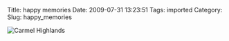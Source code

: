 Title: happy memories
Date: 2009-07-31 13:23:51
Tags: imported
Category: 
Slug: happy_memories

<img src='http://farm3.static.flickr.com/2453/3752737967_cbbe1dc722.jpg' class='imgserie' alt='Carmel Highlands'/>
